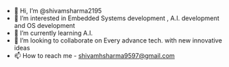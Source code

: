 - 👋 Hi, I’m @shivamsharma2195
- 👀 I’m interested in Embedded Systems development , A.I. development and OS development 
- 🌱 I’m currently learning A.I.
- 💞️ I’m looking to collaborate on Every advance tech. with new innovative ideas
- 📫 How to reach me - shivamhsharma9597@gmail.com

<!---
Still working on it.
--->
